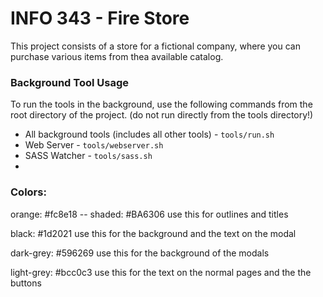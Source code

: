 # INFO 343 - Fire Store
This project consists of a store for a fictional company, where you can purchase various items from thea available catalog.

### Background Tool Usage
To run the tools in the background, use the following commands from the root directory of the project. (do not run directly from the tools directory!)

 -  All background tools (includes all other tools) - `tools/run.sh`
 -  Web Server - `tools/webserver.sh`
 -  SASS Watcher - `tools/sass.sh`
 -  
 
### Colors:
orange: #fc8e18 -- shaded: #BA6306
 use this for outlines and titles

black: #1d2021
 use this for the background and the text on the modal
 
dark-grey: #596269
 use this for the background of the modals
 
light-grey: #bcc0c3
 use this for the text on the normal pages and the the buttons
